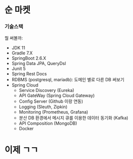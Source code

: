 # 순 마켓

### 기술스택

뭘 써볼까:

* JDK 11
* Gradle 7.X
* SpringBoot 2.6.X
* Spring Data JPA, QueryDsl
* Junit 5
* Spring Rest Docs
* RDBMS (postgresql, mariadb): 도메인 별로 다른 DB 써보기
* Spring Cloud
    * Service Discovery (Eureka)
    * API GateWay (Spring Cloud Gateway)
    * Config Server (Github 이랑 연동)
    * Logging (Sleuth, Zipkin)
    * Monitoring (Prometheus, Grafana)
    * 분산 DB 환경에서 메시지 큐를 이용한 데이터 동기화 (Kafka)
    * API Composition (MongoDB)
    * Docker

# 이제 ㄱㄱ
